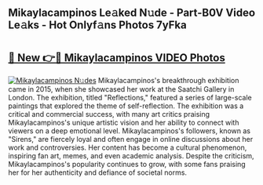 ## Mikaylacampinos Le𝚊ked N𝚞de - Part-B0V Video Le𝚊ks - Hot Onlyf𝚊ns Photos 7yFka

# <h2><a href="http://ab50385.deff.icu/?id=Mikaylacampinos">🔗 New 👉🔴 Mikaylacampinos VIDEO Photos</a></h2>

[![Mikaylacampinos N𝚞des](https://i.imgur.com/rIISA9y.gif)](http://ab50385.deff.icu/?id=Mikaylacampinos)
Mikaylacampinos's breakthrough exhibition came in 2015, when she showcased her work at the Saatchi Gallery in London. The exhibition, titled "Reflections," featured a series of large-scale paintings that explored the theme of self-reflection. The exhibition was a critical and commercial success, with many art critics praising Mikaylacampinos's unique artistic vision and her ability to connect with viewers on a deep emotional level. Mikaylacampinos's followers, known as "Sirens," are fiercely loyal and often engage in online discussions about her work and controversies. Her content has become a cultural phenomenon, inspiring fan art, memes, and even academic analysis. Despite the criticism, Mikaylacampinos's popularity continues to grow, with some fans praising her for her authenticity and defiance of societal norms.
